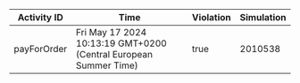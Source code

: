 | Activity ID | Time | Violation | Simulation |
| --- | --- | --- | --- |
| payForOrder | Fri May 17 2024 10:13:19 GMT+0200 (Central European Summer Time) | true | 2010538 |
